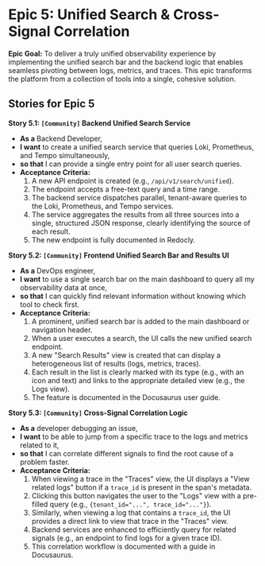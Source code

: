 # Epic 5: Unified Search & Cross-Signal Correlation

**Epic Goal:** To deliver a truly unified observability experience by implementing the unified search bar and the backend logic that enables seamless pivoting between logs, metrics, and traces. This epic transforms the platform from a collection of tools into a single, cohesive solution.

## Stories for Epic 5

**Story 5.1: `[Community]` Backend Unified Search Service**
*   **As a** Backend Developer,
*   **I want** to create a unified search service that queries Loki, Prometheus, and Tempo simultaneously,
*   **so that** I can provide a single entry point for all user search queries.
*   **Acceptance Criteria:**
    1.  A new API endpoint is created (e.g., `/api/v1/search/unified`).
    2.  The endpoint accepts a free-text query and a time range.
    3.  The backend service dispatches parallel, tenant-aware queries to the Loki, Prometheus, and Tempo services.
    4.  The service aggregates the results from all three sources into a single, structured JSON response, clearly identifying the source of each result.
    5.  The new endpoint is fully documented in Redocly.

**Story 5.2: `[Community]` Frontend Unified Search Bar and Results UI**
*   **As a** DevOps engineer,
*   **I want** to use a single search bar on the main dashboard to query all my observability data at once,
*   **so that** I can quickly find relevant information without knowing which tool to check first.
*   **Acceptance Criteria:**
    1.  A prominent, unified search bar is added to the main dashboard or navigation header.
    2.  When a user executes a search, the UI calls the new unified search endpoint.
    3.  A new "Search Results" view is created that can display a heterogeneous list of results (logs, metrics, traces).
    4.  Each result in the list is clearly marked with its type (e.g., with an icon and text) and links to the appropriate detailed view (e.g., the Logs view).
    5.  The feature is documented in the Docusaurus user guide.

**Story 5.3: `[Community]` Cross-Signal Correlation Logic**
*   **As a** developer debugging an issue,
*   **I want** to be able to jump from a specific trace to the logs and metrics related to it,
*   **so that** I can correlate different signals to find the root cause of a problem faster.
*   **Acceptance Criteria:**
    1.  When viewing a trace in the "Traces" view, the UI displays a "View related logs" button if a `trace_id` is present in the span's metadata.
    2.  Clicking this button navigates the user to the "Logs" view with a pre-filled query (e.g., `{tenant_id="...", trace_id="..."}`).
    3.  Similarly, when viewing a log that contains a `trace_id`, the UI provides a direct link to view that trace in the "Traces" view.
    4.  Backend services are enhanced to efficiently query for related signals (e.g., an endpoint to find logs for a given trace ID).
    5.  This correlation workflow is documented with a guide in Docusaurus.
